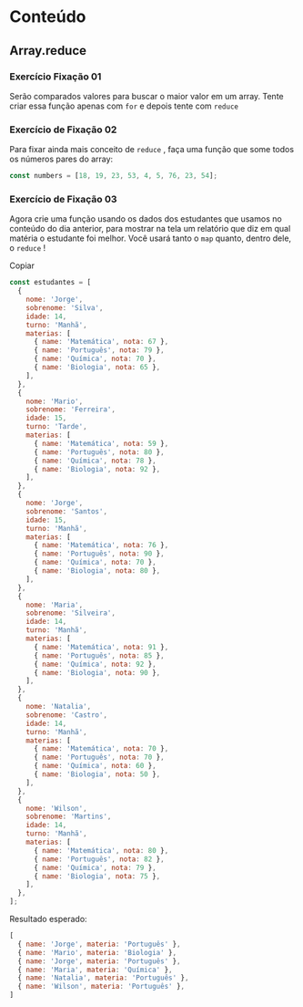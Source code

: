 # Conteúdo

## Array.reduce

### Exercício Fixação 01
Serão comparados valores para buscar o maior valor em um array. Tente criar essa função apenas com `for` e depois tente com `reduce`

### Exercício de Fixação 02

Para fixar ainda mais conceito de  `reduce`  , faça uma função que some todos os números pares do array:


```javascript
const numbers = [18, 19, 23, 53, 4, 5, 76, 23, 54];
```

### Exercício de Fixação 03

Agora crie uma função usando os dados dos estudantes que usamos no conteúdo do dia anterior, para mostrar na tela um relatório que diz em qual matéria o estudante foi melhor. Você usará tanto o  `map`  quanto, dentro dele, o  `reduce`  !

Copiar

```javascript
const estudantes = [
  {
    nome: 'Jorge',
    sobrenome: 'Silva',
    idade: 14,
    turno: 'Manhã',
    materias: [
      { name: 'Matemática', nota: 67 },
      { name: 'Português', nota: 79 },
      { name: 'Química', nota: 70 },
      { name: 'Biologia', nota: 65 },
    ],
  },
  {
    nome: 'Mario',
    sobrenome: 'Ferreira',
    idade: 15,
    turno: 'Tarde',
    materias: [
      { name: 'Matemática', nota: 59 },
      { name: 'Português', nota: 80 },
      { name: 'Química', nota: 78 },
      { name: 'Biologia', nota: 92 },
    ],
  },
  {
    nome: 'Jorge',
    sobrenome: 'Santos',
    idade: 15,
    turno: 'Manhã',
    materias: [
      { name: 'Matemática', nota: 76 },
      { name: 'Português', nota: 90 },
      { name: 'Química', nota: 70 },
      { name: 'Biologia', nota: 80 },
    ],
  },
  {
    nome: 'Maria',
    sobrenome: 'Silveira',
    idade: 14,
    turno: 'Manhã',
    materias: [
      { name: 'Matemática', nota: 91 },
      { name: 'Português', nota: 85 },
      { name: 'Química', nota: 92 },
      { name: 'Biologia', nota: 90 },
    ],
  },
  {
    nome: 'Natalia',
    sobrenome: 'Castro',
    idade: 14,
    turno: 'Manhã',
    materias: [
      { name: 'Matemática', nota: 70 },
      { name: 'Português', nota: 70 },
      { name: 'Química', nota: 60 },
      { name: 'Biologia', nota: 50 },
    ],
  },
  {
    nome: 'Wilson',
    sobrenome: 'Martins',
    idade: 14,
    turno: 'Manhã',
    materias: [
      { name: 'Matemática', nota: 80 },
      { name: 'Português', nota: 82 },
      { name: 'Química', nota: 79 },
      { name: 'Biologia', nota: 75 },
    ],
  },
];
```

Resultado esperado:

```javascript
[
  { name: 'Jorge', materia: 'Português' },
  { name: 'Mario', materia: 'Biologia' },
  { name: 'Jorge', materia: 'Português' },
  { name: 'Maria', materia: 'Química' },
  { name: 'Natalia', materia: 'Português' },
  { name: 'Wilson', materia: 'Português' },
]
```